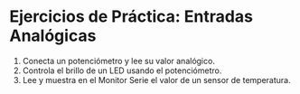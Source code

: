 # Ejercicios de Práctica: Entradas Analógicas

1. Conecta un potenciómetro y lee su valor analógico.
2. Controla el brillo de un LED usando el potenciómetro.
3. Lee y muestra en el Monitor Serie el valor de un sensor de temperatura.
